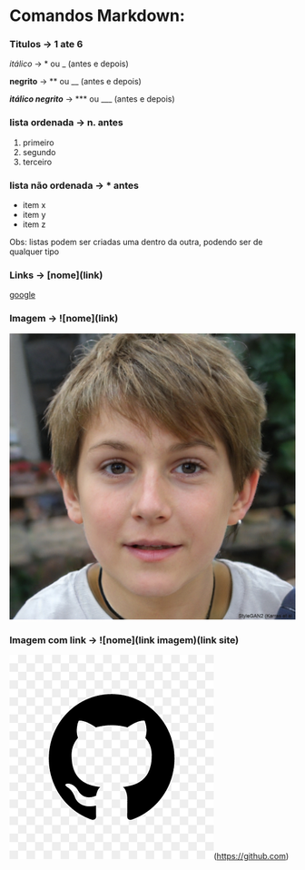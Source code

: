 # Comandos Markdown:
### Titulos -> 1 ate 6 #

*itálico* -> * ou _ (antes e depois)

**negrito** -> ** ou __ (antes e depois)

***itálico negrito*** -> *** ou ___ (antes e depois)

### lista ordenada -> n. antes

1. primeiro
2. segundo
3. terceiro

### lista não ordenada -> * antes

* item x
* item y
* item z
  
Obs: listas podem ser criadas uma dentro da outra, podendo ser de qualquer tipo

### Links -> \[nome](link)

[google](https://www.google.com/) 

### Imagem -> \!\[nome](link)
 
![Pessoa gerada por IA](imagens/pessoaIA.jpeg)

### Imagem com link -> \!\[nome](link imagem)(link site)

![logo github](imagens/logoGitHub.png)(https://github.com)
